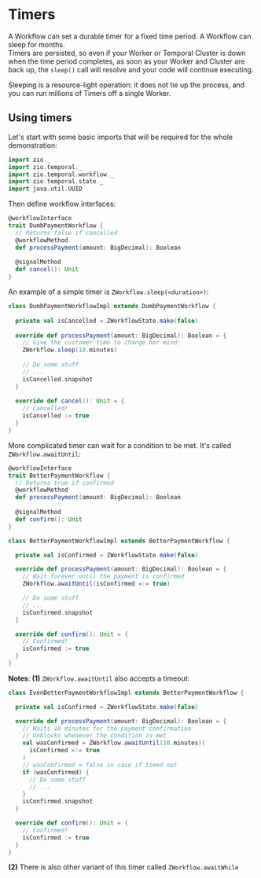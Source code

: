 # Timers
A Workflow can set a durable timer for a fixed time period. A Workflow can sleep for months.  
Timers are persisted, so even if your Worker or Temporal Cluster is down when the time period completes, as soon as your Worker and Cluster are back up, the `sleep()` call will resolve and your code will continue executing.

Sleeping is a resource-light operation: it does not tie up the process, and you can run millions of Timers off a single Worker.

## Using timers

Let's start with some basic imports that will be required for the whole demonstration:

```scala mdoc:silent
import zio._
import zio.temporal._
import zio.temporal.workflow._
import zio.temporal.state._
import java.util.UUID
```

Then define workflow interfaces:

```scala mdoc:silent
@workflowInterface
trait DumbPaymentWorkflow {
  // Returns false if cancelled
  @workflowMethod
  def processPayment(amount: BigDecimal): Boolean
  
  @signalMethod
  def cancel(): Unit
}
```
An example of a simple timer is `ZWorkflow.sleep(<duration>)`:

```scala mdoc:silent
class DumbPaymentWorkflowImpl extends DumbPaymentWorkflow {
  
  private val isCancelled = ZWorkflowState.make(false)
  
  override def processPayment(amount: BigDecimal): Boolean = {
    // Give the customer time to change her mind:
    ZWorkflow.sleep(10.minutes)
    
    // Do some stuff
    // ...
    isCancelled.snapshot
  }
  
  override def cancel(): Unit = {
    // Cancelled!
    isCancelled := true
  }
}
```

More complicated timer can wait for a condition to be met. It's called `ZWorkflow.awaitUntil`:
```scala mdoc:silent
@workflowInterface
trait BetterPaymentWorkflow {
  // Returns true if confirmed
  @workflowMethod
  def processPayment(amount: BigDecimal): Boolean
  
  @signalMethod
  def confirm(): Unit
}

class BetterPaymentWorkflowImpl extends BetterPaymentWorkflow {

  private val isConfirmed = ZWorkflowState.make(false)

  override def processPayment(amount: BigDecimal): Boolean = {
    // Wait forever until the payment is confirmed
    ZWorkflow.awaitUntil(isConfirmed =:= true)

    // Do some stuff
    // ...
    isConfirmed.snapshot
  }

  override def confirm(): Unit = {
    // Confirmed!
    isConfirmed := true
  }
}
```

**Notes**:
**(1)** `ZWorkflow.awaitUntil` also accepts a timeout:
```scala mdoc:silent
class EvenBetterPaymentWorkflowImpl extends BetterPaymentWorkflow {

  private val isConfirmed = ZWorkflowState.make(false)

  override def processPayment(amount: BigDecimal): Boolean = {
    // Waits 10 minutes for the payment confirmation
    // Unblocks whenever the condition is met
    val wasConfirmed = ZWorkflow.awaitUntil(10.minutes)(
      isConfirmed =:= true
    )
    // wasConfirmed = false in case if timed out
    if (wasConfirmed) {
      // Do some stuff
      // ...
    }
    isConfirmed.snapshot
  }

  override def confirm(): Unit = {
    // Confirmed!
    isConfirmed := true
  }
}
```
**(2)** There is also other variant of this timer called `ZWorkflow.awaitWhile`
